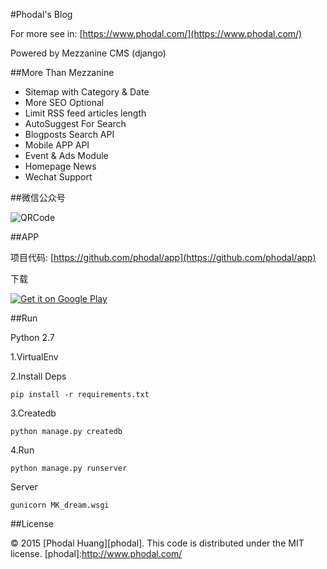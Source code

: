 #Phodal's Blog

For more see in: [https://www.phodal.com/](https://www.phodal.com/)

Powered by Mezzanine CMS (django)

##More Than Mezzanine

- Sitemap with Category & Date
- More SEO Optional
- Limit  RSS feed articles length
- AutoSuggest For Search
- Blogposts Search API
- Mobile APP API
- Event & Ads Module
- Homepage News
- Wechat Support

##微信公众号

![QRCode](https://www.phodal.com/static/phodal/images/qrcode.jpg)

##APP 

项目代码: [https://github.com/phodal/app](https://github.com/phodal/app)


下载

<a href="https://play.google.com/store/apps/details?id=com.phodal.designiot">
  <img alt="Get it on Google Play"
       src="https://developer.android.com/images/brand/zh-cn_generic_rgb_wo_60.png" />
</a>


##Run

Python 2.7

1.VirtualEnv 

2.Install Deps

    pip install -r requirements.txt

3.Createdb

    python manage.py createdb

4.Run

    python manage.py runserver

Server

    gunicorn MK_dream.wsgi
    
##License

© 2015 [Phodal Huang][phodal]. This code is distributed under the MIT license.
[phodal]:http://www.phodal.com/
